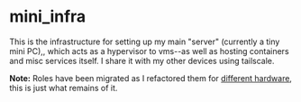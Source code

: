 # mini_infra
This is the infrastructure for setting up my main "server" (currently a tiny mini PC),, which acts as a hypervisor to vms--as well as hosting containers and misc services itself.  I share it with my other devices using tailscale.

**Note:** Roles have been migrated as I refactored them for [different hardware](https://github.com/ataylor-us/nuc_infra), this is just what remains of it.
